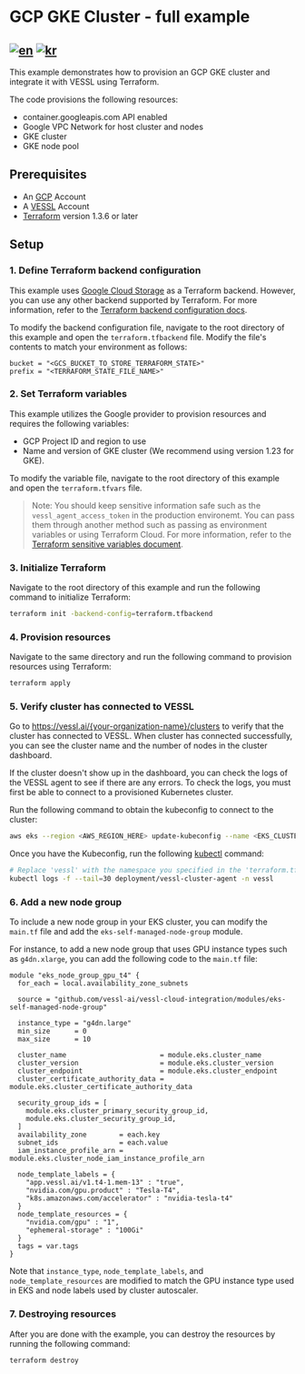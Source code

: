# GCP GKE Cluster - full example
[![en](https://img.shields.io/badge/lang-en-brightgreen.svg)](README.md) [![kr](https://img.shields.io/badge/lang-kr-brightgreen.svg)](README-kr.md)
-------

This example demonstrates how to provision an GCP GKE cluster and integrate it with VESSL using Terraform.

The code provisions the following resources:
* container.googleapis.com API enabled
* Google VPC Network for host cluster and nodes
* GKE cluster
* GKE node pool

## Prerequisites
* An [GCP](https://console.cloud.google.com/) Account
* A [VESSL](https://vessl.ai/) Account
* [Terraform](https://www.terraform.io/) version 1.3.6 or later

## Setup

### 1. Define Terraform backend configuration

This example uses [Google Cloud Storage](https://developer.hashicorp.com/terraform/language/settings/backends/gcs) as a Terraform backend. However, you can use any other backend supported by Terraform. For more information, refer to the [Terraform backend configuration docs](https://www.terraform.io/docs/language/settings/backends/index.html).

To modify the backend configuration file, navigate to the root directory of this example and open the `terraform.tfbackend` file. Modify the file's contents to match your environment as follows:
```hcl
bucket = "<GCS_BUCKET_TO_STORE_TERRAFORM_STATE>"
prefix = "<TERRAFORM_STATE_FILE_NAME>"
```

### 2. Set Terraform variables

This example utilizes the Google provider to provision resources and requires the following variables:
* GCP Project ID and region to use
* Name and version of GKE cluster (We recommend using version 1.23 for GKE).

To modify the variable file, navigate to the root directory of this example and open the `terraform.tfvars` file.

> Note: You should keep sensitive information safe such as the `vessl_agent_access_token` in the production environemt. You can pass them through another method such as passing as environment variables or using Terraform Cloud. For more information, refer to the  [Terraform sensitive variables document](https://developer.hashicorp.com/terraform/tutorials/configuration-language/sensitive-variables#set-values-with-variables).

### 3. Initialize Terraform

Navigate to the root directory of this example and run the following command to initialize Terraform:
```bash
terraform init -backend-config=terraform.tfbackend
```

### 4. Provision resources

Navigate to the same directory and run the following command to provision resources using Terraform:
```bash
terraform apply
```

### 5. Verify cluster has connected to VESSL

Go to https://vessl.ai/{your-organization-name}/clusters to verify that the cluster has connected to VESSL. When cluster has connected successfully, you can see the cluster name and the number of nodes in the cluster dashboard.

If the cluster doesn't show up in the dashboard, you can check the logs of the VESSL agent to see if there are any errors. To check the logs, you must first be able to connect to a provisioned Kubernetes cluster.

Run the following command to obtain the kubeconfig to connect to the cluster:
```bash
aws eks --region <AWS_REGION_HERE> update-kubeconfig --name <EKS_CLUSTER_NAME_HERE>
```

Once you have the Kubeconfig, run the following [kubectl](https://kubernetes.io/docs/reference/kubectl/) command:
```bash
# Replace 'vessl' with the namespace you specified in the 'terraform.tfvars' file
kubectl logs -f --tail=30 deployment/vessl-cluster-agent -n vessl
```

### 6. Add a new node group

To include a new node group in your EKS cluster, you can modify the `main.tf` file and add the `eks-self-managed-node-group` module.

For instance, to add a new node group that uses GPU instance types such as `g4dn.xlarge`, you can add the following code to the `main.tf` file:

```hcl
module "eks_node_group_gpu_t4" {
  for_each = local.availability_zone_subnets

  source = "github.com/vessl-ai/vessl-cloud-integration/modules/eks-self-managed-node-group"

  instance_type = "g4dn.large"
  min_size      = 0
  max_size      = 10

  cluster_name                       = module.eks.cluster_name
  cluster_version                    = module.eks.cluster_version
  cluster_endpoint                   = module.eks.cluster_endpoint
  cluster_certificate_authority_data = module.eks.cluster_certificate_authority_data

  security_group_ids = [
    module.eks.cluster_primary_security_group_id,
    module.eks.cluster_security_group_id,
  ]
  availability_zone        = each.key
  subnet_ids               = each.value
  iam_instance_profile_arn = module.eks.cluster_node_iam_instance_profile_arn

  node_template_labels = {
    "app.vessl.ai/v1.t4-1.mem-13" : "true",
    "nvidia.com/gpu.product" : "Tesla-T4",
    "k8s.amazonaws.com/accelerator" : "nvidia-tesla-t4"
  }
  node_template_resources = {
    "nvidia.com/gpu" : "1",
    "ephemeral-storage" : "100Gi"
  }
  tags = var.tags
}
```

Note that `instance_type`, `node_template_labels`, and `node_template_resources` are modified to match the GPU instance type used in EKS and node labels used by cluster autoscaler.

### 7. Destroying resources

After you are done with the example, you can destroy the resources by running the following command:
```bash
terraform destroy
```
